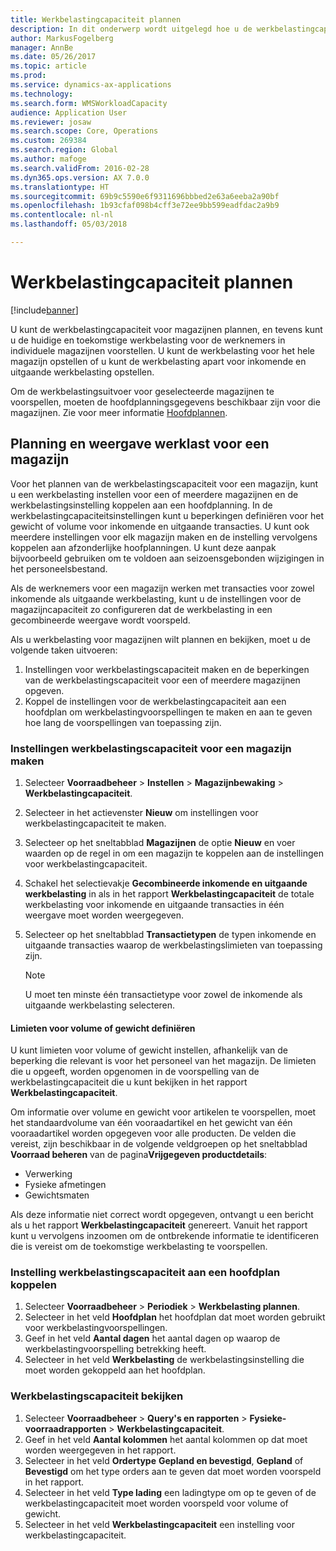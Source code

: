 ```yaml
---
title: Werkbelastingcapaciteit plannen
description: In dit onderwerp wordt uitgelegd hoe u de werkbelastingcapaciteit voor werknemers in een magazijn of voor een geheel magazijn kunt instellen en plannen.
author: MarkusFogelberg
manager: AnnBe
ms.date: 05/26/2017
ms.topic: article
ms.prod: 
ms.service: dynamics-ax-applications
ms.technology: 
ms.search.form: WMSWorkloadCapacity
audience: Application User
ms.reviewer: josaw
ms.search.scope: Core, Operations
ms.custom: 269384
ms.search.region: Global
ms.author: mafoge
ms.search.validFrom: 2016-02-28
ms.dyn365.ops.version: AX 7.0.0
ms.translationtype: HT
ms.sourcegitcommit: 69b9c5590e6f9311696bbbed2e63a6eeba2a90bf
ms.openlocfilehash: 1b93cfaf098b4cff3e72ee9bb599eadfdac2a9b9
ms.contentlocale: nl-nl
ms.lasthandoff: 05/03/2018

---
```


# <a name="schedule-workload-capacity"></a>Werkbelastingcapaciteit plannen

[!include[banner](../includes/banner.md)]

U kunt de werkbelastingcapaciteit voor magazijnen plannen, en tevens kunt u de huidige en toekomstige werkbelasting voor de werknemers in individuele magazijnen voorstellen. U kunt de werkbelasting voor het hele magazijn opstellen of u kunt de werkbelasting apart voor inkomende en uitgaande werkbelasting opstellen.

Om de werkbelastingsuitvoer voor geselecteerde magazijnen te voorspellen, moeten de hoofdplanningsgegevens beschikbaar zijn voor die magazijnen. Zie voor meer informatie [Hoofdplannen](../master-planning/master-plans.md).

## <a name="schedule-and-view-workloads-for-a-warehouse"></a>Planning en weergave werklast voor een magazijn

Voor het plannen van de werkbelastingscapaciteit voor een magazijn, kunt u een werkbelasting instellen voor een of meerdere magazijnen en de werkbelastingsinstelling koppelen aan een hoofdplanning. In de werkbelastingcapaciteitsinstellingen kunt u beperkingen definiëren voor het gewicht of volume voor inkomende en uitgaande transacties. U kunt ook meerdere instellingen voor elk magazijn maken en de instelling vervolgens koppelen aan afzonderlijke hoofplanningen. U kunt deze aanpak bijvoorbeeld gebruiken om te voldoen aan seizoensgebonden wijzigingen in het personeelsbestand.

Als de werknemers voor een magazijn werken met transacties voor zowel inkomende als uitgaande werkbelasting, kunt u de instellingen voor de magazijncapaciteit zo configureren dat de werkbelasting in een gecombineerde weergave wordt voorspeld.

Als u werkbelasting voor magazijnen wilt plannen en bekijken, moet u de volgende taken uitvoeren:

1. Instellingen voor werkbelastingscapaciteit maken en de beperkingen van de werkbelastingscapaciteit voor een of meerdere magazijnen opgeven.
2. Koppel de instellingen voor de werkbelastingcapaciteit aan een hoofdplan om werkbelastingvoorspellingen te maken en aan te geven hoe lang de voorspellingen van toepassing zijn.

### <a name="create-a-workload-capacity-setup-for-a-warehouse"></a>Instellingen werkbelastingscapaciteit voor een magazijn maken

1. Selecteer **Voorraadbeheer** \> **Instellen** \> **Magazijnbewaking** \> **Werkbelastingcapaciteit**.
2. Selecteer in het actievenster **Nieuw** om instellingen voor werkbelastingcapaciteit te maken.
3. Selecteer op het sneltabblad **Magazijnen** de optie **Nieuw** en voer waarden op de regel in om een magazijn te koppelen aan de instellingen voor werkbelastingcapaciteit.
4. Schakel het selectievakje **Gecombineerde inkomende en uitgaande werkbelasting** in als in het rapport **Werkbelastingcapaciteit** de totale werkbelasting voor inkomende en uitgaande transacties in één weergave moet worden weergegeven.
5. Selecteer op het sneltabblad **Transactietypen** de typen inkomende en uitgaande transacties waarop de werkbelastingslimieten van toepassing zijn.

    > [!NOTE]
    > U moet ten minste één transactietype voor zowel de inkomende als uitgaande werkbelasting selecteren.

#### <a name="define-limits-for-volume-or-weight"></a>Limieten voor volume of gewicht definiëren

U kunt limieten voor volume of gewicht instellen, afhankelijk van de beperking die relevant is voor het personeel van het magazijn. De limieten die u opgeeft, worden opgenomen in de voorspelling van de werkbelastingcapaciteit die u kunt bekijken in het rapport **Werkbelastingcapaciteit**.

Om informatie over volume en gewicht voor artikelen te voorspellen, moet het standaardvolume van één vooraadartikel en het gewicht van één vooraadartikel worden opgegeven voor alle producten. De velden die vereist, zijn beschikbaar in de volgende veldgroepen op het sneltabblad **Voorraad beheren** van de pagina**Vrijgegeven productdetails**:

- Verwerking
- Fysieke afmetingen
- Gewichtsmaten

Als deze informatie niet correct wordt opgegeven, ontvangt u een bericht als u het rapport **Werkbelastingcapaciteit** genereert. Vanuit het rapport kunt u vervolgens inzoomen om de ontbrekende informatie te identificeren die is vereist om de toekomstige werkbelasting te voorspellen.

### <a name="associate-a-workload-capacity-setup-with-a-master-plan"></a>Instelling werkbelastingscapaciteit aan een hoofdplan koppelen

1. Selecteer **Voorraadbeheer** \> **Periodiek** \> **Werkbelasting plannen**.
2. Selecteer in het veld **Hoofdplan** het hoofdplan dat moet worden gebruikt voor werkbelastingvoorspellingen.
3. Geef in het veld **Aantal dagen** het aantal dagen op waarop de werkbelastingvoorspelling betrekking heeft.
4. Selecteer in het veld **Werkbelasting** de werkbelastingsinstelling die moet worden gekoppeld aan het hoofdplan.

### <a name="view-workload-capacity"></a>Werkbelastingscapaciteit bekijken

1. Selecteer **Voorraadbeheer** \> **Query's en rapporten** \> **Fysieke-voorraadrapporten** \> **Werkbelastingcapaciteit**.
2. Geef in het veld **Aantal kolommen** het aantal kolommen op dat moet worden weergegeven in het rapport.
3. Selecteer in het veld **Ordertype** **Gepland en bevestigd**, **Gepland** of **Bevestigd** om het type orders aan te geven dat moet worden voorspeld in het rapport.
4. Selecteer in het veld **Type lading** een ladingtype om op te geven of de werkbelastingcapaciteit moet worden voorspeld voor volume of gewicht.
5. Selecteer in het veld **Werkbelastingcapaciteit** een instelling voor werkbelastingcapaciteit.

